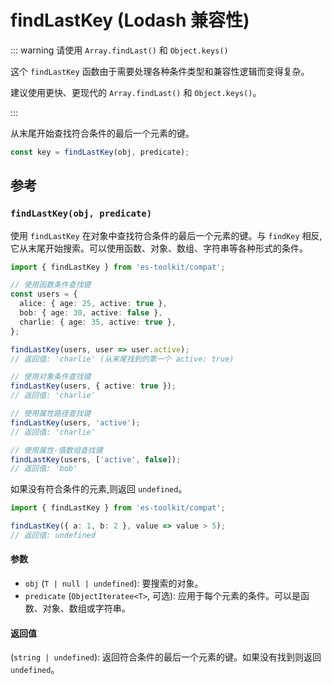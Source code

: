 # findLastKey (Lodash 兼容性)

::: warning 请使用 `Array.findLast()` 和 `Object.keys()`

这个 `findLastKey` 函数由于需要处理各种条件类型和兼容性逻辑而变得复杂。

建议使用更快、更现代的 `Array.findLast()` 和 `Object.keys()`。

:::

从末尾开始查找符合条件的最后一个元素的键。

```typescript
const key = findLastKey(obj, predicate);
```

## 参考

### `findLastKey(obj, predicate)`

使用 `findLastKey` 在对象中查找符合条件的最后一个元素的键。与 `findKey` 相反,它从末尾开始搜索。可以使用函数、对象、数组、字符串等各种形式的条件。

```typescript
import { findLastKey } from 'es-toolkit/compat';

// 使用函数条件查找键
const users = {
  alice: { age: 25, active: true },
  bob: { age: 30, active: false },
  charlie: { age: 35, active: true },
};

findLastKey(users, user => user.active);
// 返回值: 'charlie' (从末尾找到的第一个 active: true)

// 使用对象条件查找键
findLastKey(users, { active: true });
// 返回值: 'charlie'

// 使用属性路径查找键
findLastKey(users, 'active');
// 返回值: 'charlie'

// 使用属性-值数组查找键
findLastKey(users, ['active', false]);
// 返回值: 'bob'
```

如果没有符合条件的元素,则返回 `undefined`。

```typescript
import { findLastKey } from 'es-toolkit/compat';

findLastKey({ a: 1, b: 2 }, value => value > 5);
// 返回值: undefined
```

#### 参数

- `obj` (`T | null | undefined`): 要搜索的对象。
- `predicate` (`ObjectIteratee<T>`, 可选): 应用于每个元素的条件。可以是函数、对象、数组或字符串。

#### 返回值

(`string | undefined`): 返回符合条件的最后一个元素的键。如果没有找到则返回 `undefined`。

